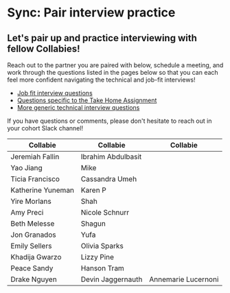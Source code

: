 # Sync: Pair interview practice

## Let's pair up and practice interviewing with fellow Collabies!

Reach out to the partner you are paired with below, schedule a meeting, and work through the questions listed in the pages below so that you can each feel more confident navigating the technical and job-fit interviews!

* [Job fit interview questions](../resources/job-fit-interview-questions.md)
* [Questions specific to the Take Home Assignment](../session-docs/complete-take-home-assignment.md)
* [More generic technical interview questions](../resources/technical-interview-questions.md)

If you have questions or comments, please don't hesitate to reach out in your cohort Slack channel!


| Collabie | Collabie | Collabie |
| ---- | ---- | ---- |
Jeremiah Fallin | 	Ibrahim Abdulbasit
Yao Jiang | 	Mike
Ticia Francisco | 	Cassandra Umeh
Katherine Yuneman | 	Karen P
Yire Morlans | 	Shah
Amy Preci | Nicole Schnurr
Beth Melesse | 	Shagun
Jon Granados | 	Yufa
Emily Sellers | 	Olivia Sparks
Khadija Gwarzo | 	Lizzy Pine
Peace Sandy | 	Hanson Tram
Drake Nguyen | Devin Jaggernauth | Annemarie Lucernoni

